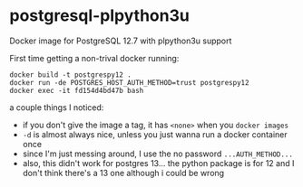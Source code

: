 # postgresql-plpython3u

Docker image for PostgreSQL 12.7 with plpython3u support

First time getting a non-trival docker running:

```
docker build -t postgrespy12 .
docker run -de POSTGRES_HOST_AUTH_METHOD=trust postgrespy12
docker exec -it fd154d4bd47b bash
```

a couple things I noticed:

- if you don't give the image a tag, it has `<none>` when you `docker images`
- `-d` is almost always nice, unless you just wanna run a docker container once
- since I'm just messing around, I use the no password `...AUTH_METHOD...`
- also, this didn't work for postgres 13... the python package is for 12 and I don't think there's a 13 one although i could be wrong
